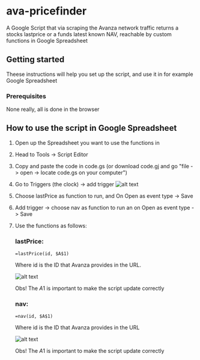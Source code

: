 # ava-pricefinder



A Google Script that via scraping the Avanza network traffic returns a stocks lastprice or a funds latest known NAV, reachable by custom functions in Google Spreadsheet

## Getting started


Theese instructions will help you set up the script, and use it in for example Google Spreadsheet

### Prerequisites

None really, all is done in the browser


## How to use the script in Google Spreadsheet


1. Open up the Spreadsheet you want to use the functions in
2. Head to Tools -> Script Editor
3. Copy and paste the code in code.gs (or download code.gj and go "file -> open -> locate code.gs on your computer")
4. Go to Triggers (the clock) -> add trigger
    ![alt text](blob:https://imgur.com/2493bf83-0485-45de-8fc8-507940014ae4 "the clock selected in a red square")
5. Choose lastPrice as function to run, and On Open as event type -> Save
6. Add trigger -> choose nav as function to run an on Open as event type -> Save 
7. Use the functions as follows:

    ### lastPrice:
    ```excel
    =lastPrice(id, $A$1)
    ```
    Where id is the ID that Avanza provides in the URL. 

    ![alt text](https://i.imgur.com/dzunmFO.png "url with the id underlined")

    Obs! The $A$1 is important to make the script update correctly

    ### nav:
    ```excel
    =nav(id, $A$1)
    ```
    Where id is the ID that Avanza provides in the URL

    ![alt text](https://i.imgur.com/offfiSk.png "url with the id underlined")

    Obs! The $A$1 is important to make the script update correctly





